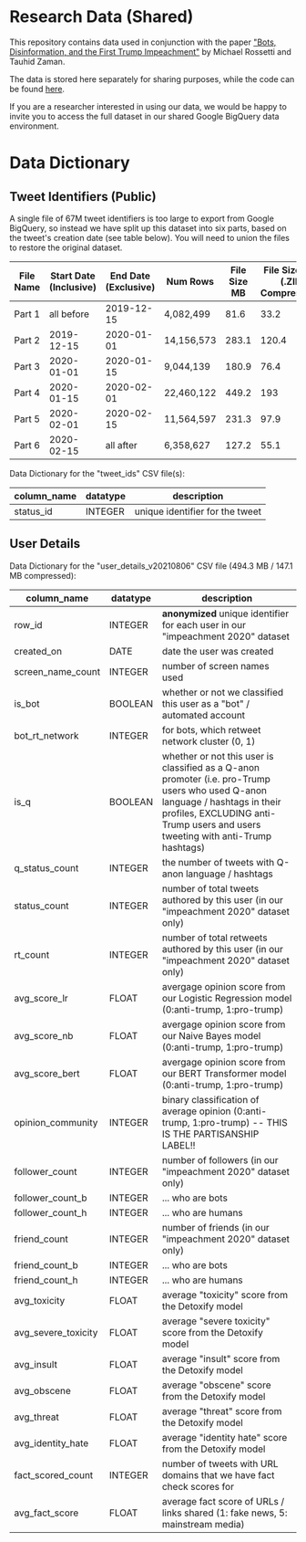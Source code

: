 # Research Data (Shared)

This repository contains data used in conjunction with the paper ["Bots, Disinformation, and the First Trump Impeachment"](https://arxiv.org/abs/2204.08915) by Michael Rossetti and Tauhid Zaman.

The data is stored here separately for sharing purposes, while the code can be found [here](https://github.com/s2t2/tweet-analysis-2020).

If you are a researcher interested in using our data, we would be happy to invite you to access the full dataset in our shared Google BigQuery data environment.

# Data Dictionary

## Tweet Identifiers (Public)

A single file of 67M tweet identifiers is too large to export from Google BigQuery, so instead we have split up this dataset into six parts, based on the tweet's creation date (see table below). You will need to union the files to restore the original dataset.

File Name | Start Date (Inclusive) | End Date (Exclusive) | Num Rows | File Size MB | File Size MB (.ZIP Compressed)
-- | -- | -- | -- | -- | --
Part 1 | all before | 2019-12-15 | 4,082,499 | 81.6 | 33.2
Part 2 | 2019-12-15 | 2020-01-01 | 14,156,573 | 283.1 | 120.4
Part 3 | 2020-01-01 | 2020-01-15 | 9,044,139 | 180.9 | 76.4
Part 4 | 2020-01-15 | 2020-02-01 | 22,460,122 | 449.2 | 193
Part 5 | 2020-02-01 | 2020-02-15 | 11,564,597 | 231.3 | 97.9
Part 6 | 2020-02-15 | all after | 6,358,627 | 127.2 | 55.1

Data Dictionary for the "tweet_ids" CSV file(s):

column_name | datatype | description
--- | --- | ---
status_id | INTEGER | unique identifier for the tweet


## User Details

Data Dictionary for the "user_details_v20210806" CSV file (494.3 MB / 147.1 MB compressed):


column_name | datatype | description
--- | --- | ---
row_id	| INTEGER | **anonymized** unique identifier for each user in our "impeachment 2020" dataset
created_on	| DATE | date the user was created
screen_name_count	| INTEGER | number of screen names used
is_bot	| BOOLEAN | whether or not we classified this user as a "bot" / automated account
bot_rt_network	| INTEGER | for bots, which retweet network cluster (0, 1)
is_q	| BOOLEAN | whether or not this user is classified as a Q-anon promoter (i.e. pro-Trump users who used Q-anon language / hashtags in their profiles, EXCLUDING anti-Trump users and users tweeting with anti-Trump hashtags)
q_status_count	| INTEGER | the number of tweets with Q-anon language / hashtags
status_count	| INTEGER | number of total tweets authored by this user (in our "impeachment 2020" dataset only)
rt_count	| INTEGER | number of total retweets authored by this user (in our "impeachment 2020" dataset only)
avg_score_lr	| FLOAT | avergage opinion score from our Logistic Regression model (0:anti-trump, 1:pro-trump)
avg_score_nb	| FLOAT | avergage opinion score from our Naive Bayes model (0:anti-trump, 1:pro-trump)
avg_score_bert	| FLOAT | avergage opinion score from our BERT Transformer model (0:anti-trump, 1:pro-trump)
opinion_community	| INTEGER | binary classification of average opinion (0:anti-trump, 1:pro-trump) -- THIS IS THE PARTISANSHIP LABEL!!
follower_count	| INTEGER | number of followers (in our "impeachment 2020" dataset only)
follower_count_b	| INTEGER | ... who are bots
follower_count_h	| INTEGER | ... who are humans
friend_count	| INTEGER | number of friends (in our "impeachment 2020" dataset only)
friend_count_b	| INTEGER | ... who are bots
friend_count_h	| INTEGER | ... who are humans
avg_toxicity	| FLOAT | average "toxicity" score from the Detoxify model
avg_severe_toxicity	| FLOAT | average "severe toxicity" score from the Detoxify model
avg_insult	| FLOAT | average "insult" score from the Detoxify model
avg_obscene	| FLOAT | average "obscene" score from the Detoxify model
avg_threat	| FLOAT | average "threat" score from the Detoxify model
avg_identity_hate	| FLOAT | average "identity hate" score from the Detoxify model
fact_scored_count	| INTEGER | number of tweets with URL domains that we have fact check scores for
avg_fact_score	| FLOAT | average fact score of URLs / links shared (1: fake news, 5: mainstream media)
